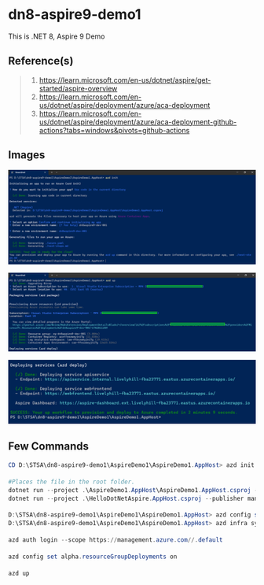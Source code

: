 # dn8-aspire9-demo1

This is .NET 8, Aspire 9 Demo

## Reference(s)

> 1. <https://learn.microsoft.com/en-us/dotnet/aspire/get-started/aspire-overview>
> 1. <https://learn.microsoft.com/en-us/dotnet/aspire/deployment/azure/aca-deployment>
> 1. <https://learn.microsoft.com/en-us/dotnet/aspire/deployment/azure/aca-deployment-github-actions?tabs=windows&pivots=github-actions>

## Images

![AZD Init](./docs/images/Azd_Init.PNG)

![AZD Up](./docs/images/Azd_Up.PNG)

![AZD Deploy](./docs/images/Azd_Deploy.PNG)

## Few Commands

```powershell
CD D:\STSA\dn8-aspire9-demo1\AspireDemo1\AspireDemo1.AppHost> azd init

#Places the file in the root folder.
dotnet run --project .\AspireDemo1.AppHost\AspireDemo1.AppHost.csproj --publisher manifest --output-path ../aspire-manifest.json
dotnet run --project .\HelloDotNetAspire.AppHost.csproj --publisher manifest --output-path aspire-manifest.json

D:\STSA\dn8-aspire9-demo1\AspireDemo1\AspireDemo1.AppHost> azd config set alpha.infraSynth on
D:\STSA\dn8-aspire9-demo1\AspireDemo1\AspireDemo1.AppHost> azd infra synth

azd auth login --scope https://management.azure.com//.default

azd config set alpha.resourceGroupDeployments on

azd up
```
